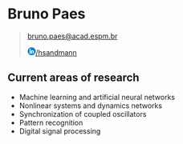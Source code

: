 # Bruno Paes

> [bruno.paes@acad.espm.br](mailto:bruno.paes@acad.espm.br)<br/>
> 
> <a href="http://linkedin.com/in/paesbh/" target="_blank"><img src="/assets/img/linkedin.png" height="16px"/>/hsandmann</a><br/>

## Current areas of research

- Machine learning and artificial neural networks
- Nonlinear systems and dynamics networks
- Synchronization of coupled oscillators
- Pattern recognition
- Digital signal processing

